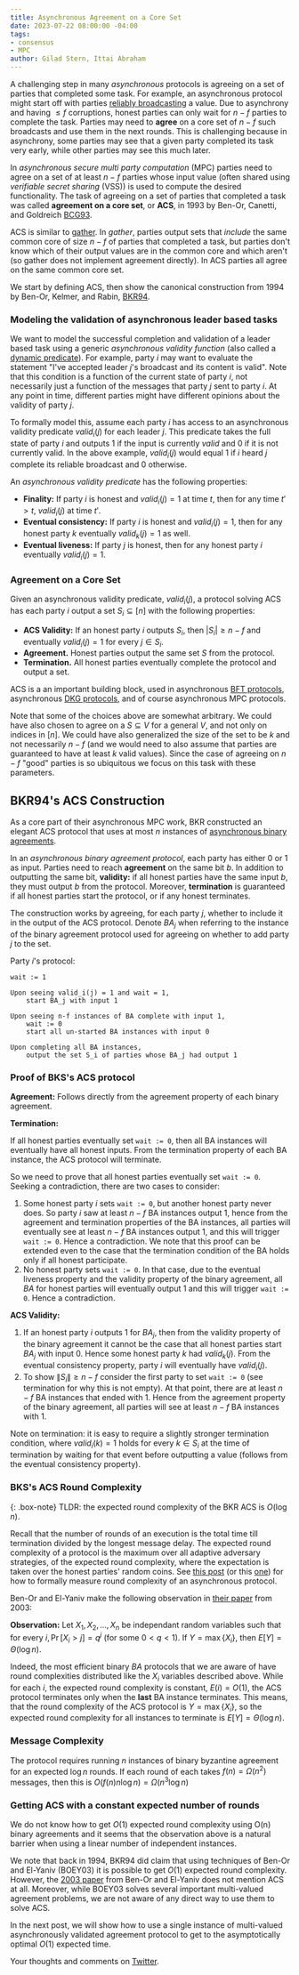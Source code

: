 ```yaml
---
title: Asynchronous Agreement on a Core Set
date: 2023-07-22 08:00:00 -04:00
tags:
- consensus
- MPC
author: Gilad Stern, Ittai Abraham
---
```


A challenging step in many *asynchronous* protocols is agreeing on a set of parties that completed some task. For example, an asynchronous protocol might start off with parties [reliably broadcasting](https://decentralizedthoughts.github.io/2020-09-19-living-with-asynchrony-brachas-reliable-broadcast/) a value. Due to asynchrony and having $\leq f$ corruptions, honest parties can only wait for $n-f$ parties to complete the task.
Parties may need to **agree** on a core set of $n-f$ such broadcasts and use them in the next rounds. This is challenging because in asynchrony, some parties may see that a given party completed its task very early, while other parties may see this much later. 

In *asynchronous secure multi party computation* (MPC) parties need to agree on a set of at least $n-f$ parties whose input value (often shared using *verifiable secret sharing* (VSS)) is used to compute the desired functionality. The task of agreeing on a set of parties that completed a task was called **agreement on a core set**, or **ACS**, in 1993 by Ben-Or, Canetti, and Goldreich [BCG93](https://dl.acm.org/doi/pdf/10.1145/167088.167109).
 
ACS is similar to [gather](https://decentralizedthoughts.github.io/2021-03-26-living-with-asynchrony-the-gather-protocol/). In *gather*, parties output sets that *include* the same common core of size $n-f$ of parties that completed a task, but parties don't know which of their output values are in the common core and which aren't (so gather does not implement agreement directly). In ACS parties all agree on the same common core set.

We start by defining ACS, then show the canonical construction from 1994 by Ben-Or, Kelmer, and Rabin, [BKR94](https://dl.acm.org/doi/pdf/10.1145/197917.198088).

### Modeling the validation of asynchronous leader based tasks

We want to model the successful completion and validation of a leader based task using a generic *asynchronous validity function* (also called a [dynamic predicate](https://dl.acm.org/doi/pdf/10.1145/197917.198088)). For example, party $i$ may want to evaluate the statement "I've accepted leader $j$'s broadcast and its content is valid". Note that this condition is a function of the current state of party $i$, not necessarily just a function of the messages that party $j$ sent to party $i$. At any point in time, different parties might have different opinions about the validity of party $j$. 

To formally model this, assume each party $i$ has access to an asynchronous validity predicate $valid_i(j)$ for each leader $j$. This predicate takes the full state of party $i$ and outputs $1$ if the input is currently *valid* and $0$ if it is not currently valid. In the above example, $valid_i(j)$ would equal $1$ if $i$ heard $j$ complete its reliable broadcast and $0$ otherwise.

An *asynchronous validity predicate* has the following properties:

* **Finality:** If party $i$ is honest and $valid_i(j)=1$ at time $t$, then for any time $t'>t$, $valid_i(j)$ at time $t'$.
* **Eventual consistency:** If party $i$ is honest and $valid_i(j)=1$, then for any honest party $k$ eventually $valid_k(j)=1$ as well.
* **Eventual liveness:** If party $j$ is honest, then for any honest party $i$ eventually $valid_i(j)=1$.

### Agreement on a Core Set

Given an asynchronous validity predicate, $valid_i(j)$, a protocol solving ACS has each party $i$ output a set $S_i \subseteq [n]$ with the following properties:

* **ACS Validity:** If an honest party $i$ outputs $S_i$, then $\left|S_i\right|\geq n-f$ and eventually $valid_i(j)=1$ for every $j\in S_i$.
* **Agreement.** Honest parties output the same set $S$ from the protocol.
* **Termination.** All honest parties eventually complete the protocol and output a set.

ACS is a an important building block, used in asynchronous [BFT protocols](https://eprint.iacr.org/2016/199.pdf), asynchronous [DKG protocols](https://eprint.iacr.org/2021/1591.pdf), and of course asynchronous MPC protocols. 

Note that some of the choices above are somewhat arbitrary. We could have also chosen to agree on a $S\subseteq V$ for a general $V$, and not only on indices in $[n]$. We could have also generalized the size of the set to be $k$ and not necessarily $n-f$ (and we would need to also assume that parties are guaranteed to have at least $k$ valid values). Since the case of agreeing on $n-f$ "good" parties is so ubiquitous we focus on this task with these parameters.

## BKR94's ACS Construction

As a core part of their asynchronous MPC work, BKR constructed an elegant ACS protocol that uses at most $n$ instances of [asynchronous binary agreements](https://decentralizedthoughts.github.io/2022-04-05-aa-part-five-ABBA/).

In an *asynchronous binary agreement protocol*, each party has either $0$ or $1$ as input. Parties need to reach **agreement** on the same bit $b$. In addition to outputting the same bit, **validity:** if all honest parties have the same input $b$, they must output $b$ from the protocol. Moreover, **termination** is guaranteed if all honest parties start the protocol, or if any honest terminates.

The construction works by agreeing, for each party $j$, whether to include it in the output of the ACS protocol. Denote $BA_j$ when referring to the instance of the binary agreement protocol used for agreeing on whether to add party $j$ to the set. 

Party $i$'s protocol:

```
wait := 1

Upon seeing valid_i(j) = 1 and wait = 1, 
    start BA_j with input 1

Upon seeing n-f instances of BA complete with input 1,
    wait := 0
    start all un-started BA instances with input 0
    
Upon completing all BA instances,
    output the set S_i of parties whose BA_j had output 1
```

### Proof of BKS's ACS protocol

**Agreement:** Follows directly from the agreement property of each binary agreement.

**Termination:**

If all honest parties eventually set ```wait := 0```, then all BA instances will eventually have all honest inputs. From the termination property of each BA instance, the ACS protocol will terminate.

So we need to prove that all honest parties eventually set ```wait := 0```. Seeking a contradiction, there are two cases to consider:

1. Some honest party $i$ sets ```wait := 0```, but another honest party never does. So party $i$ saw at least $n-f$ BA instances output 1, hence from the agreement and termination properties of the BA instances, all parties will eventually see at least $n-f$ BA instances output 1, and this will trigger ```wait := 0```. Hence a contradiction. 
We note that this proof can be extended even to the case that the termination condition of the BA holds only if all honest participate.
3. No honest party sets ```wait := 0```. In that case, due to the eventual liveness property and the validity property of the binary agreement, all $BA$ for honest parties will eventually output 1 and this will trigger ```wait := 0```. Hence a contradiction. 

**ACS Validity:**

1. If an honest party $i$ outputs $1$ for $BA_j$, then from the validity property of the binary agreement it cannot be the case that all honest parties start $BA_j$ with input 0. Hence some honest party $k$ had $valid_k(j)$. From the eventual consistency property, party $i$ will eventually have $valid_i(j)$.
2. To show $\|S_i\| \geq n-f$ consider the first party to set ```wait := 0``` (see termination for why this is not empty). At that point, there are at least $n-f$ BA instances that ended with 1. Hence from the agreement property of the binary agreement, all parties will see at least $n-f$ BA instances with 1.

Note on termination: it is easy to require a slightly stronger termination condition, where $valid_i(k)=1$ holds for every $k\in S_i$ at the time of termination by waiting for that event before outputting a value (follows from the eventual consistency property).

### BKS's ACS Round Complexity

{: .box-note}
TLDR: the expected round complexity of the BKR ACS is $O(\log n)$.

Recall that the number of rounds of an execution is the total time till termination divided by the longest message delay. The expected round complexity of a protocol is the maximum over all adaptive adversary strategies, of the expected round complexity, where the expectation is taken over the honest parties' random coins. See [this post](https://decentralizedthoughts.github.io/2021-09-29-the-round-complexity-of-reliable-broadcast/) (or this [one](https://decentralizedthoughts.github.io/2022-03-30-asynchronous-agreement-part-one-defining-the-problem/)) for how to formally measure round complexity of an asynchronous protocol.


Ben-Or and El-Yaniv make the following observation in [their paper](https://csaws.cs.technion.ac.il/~rani/papers/interactive-consistency.pdf) from 2003:

**Observation:** Let $X_1,X_2,\dots,X_n$ be independant random variables such that for every $i, \Pr[X_i > j] =q^j$ (for some $0<q<1$). If $Y=\max\{X_i\}$, then $E[Y]= \Theta(\log n)$.

Indeed, the most efficient binary $BA$ protocols that we are aware of have round complexities distributed like the $X_i$ variables described above. While for each $i$, the expected round complexity is constant, $E(i)=O(1)$, the ACS protocol terminates only when the **last** BA instance terminates. This means, that the round complexity of the ACS protocol is $Y=\max\{X_i\}$, so the expected round complexity for all instances to terminate is $E[Y]= \Theta(\log n)$.

### Message Complexity

The protocol requires running $n$ instances of binary byzantine agreement for an expected $\log n$ rounds. If each round of each takes $f(n) = \Omega(n^2)$ messages, then this is $O(f(n) n \log n) = \Omega(n^3 \log n)$

### Getting ACS with a constant expected number of rounds

We do not know how to get $O(1)$ expected round complexity using O(n) binary agreements and it seems that the observation above is a natural barrier when using a linear number of independent instances.

We note that back in 1994, BKR94 did claim that using techniques of Ben-Or and El-Yaniv (BOEY03) it is possible to get $O(1)$ expected round complexity. However, the [2003 paper](https://csaws.cs.technion.ac.il/~rani/papers/interactive-consistency.pdf) from Ben-Or and El-Yaniv does not mention ACS at all. Moreover,  while BOEY03 solves several important multi-valued agreement problems, we are not aware of any direct way to use them to solve ACS.

In the next post, we will show how to use a single instance of multi-valued asynchronously validated agreement protocol to get to the asymptotically optimal $O(1)$ expected time.

Your thoughts and comments on [Twitter]().


